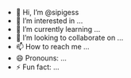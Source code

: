 - 👋 Hi, I’m @sipigess
- 👀 I’m interested in ...
- 🌱 I’m currently learning ...
- 💞️ I’m looking to collaborate on ...
- 📫 How to reach me ...
- 😄 Pronouns: ...
- ⚡ Fun fact: ...

<!---
sipigess/sipigess is a ✨ special ✨ repository because its `README.md` (this file) appears on your GitHub profile.
You can click the Preview link to take a look at your changes.
--->
